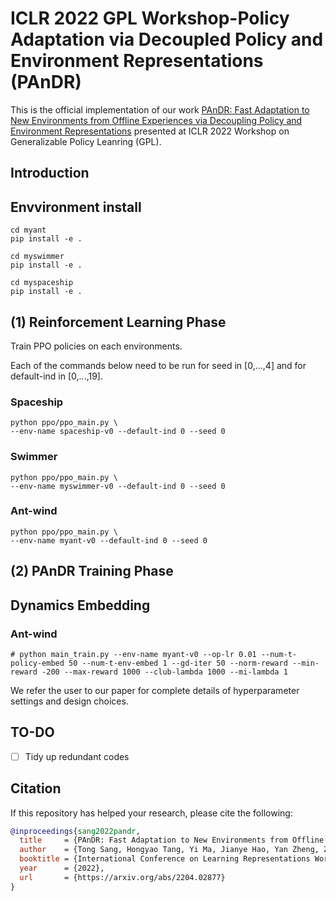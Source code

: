 # ICLR 2022 GPL Workshop-Policy Adaptation via Decoupled Policy and Environment Representations (PAnDR)

This is the official implementation of 
our work [PAnDR: Fast Adaptation to New Environments from Offline Experiences via Decoupling Policy and Environment Representations](https://arxiv.org/abs/2204.02877)
presented at ICLR 2022 Workshop on Generalizable Policy Leanring (GPL).

## Introduction



## Envvironment install 
```
cd myant 
pip install -e .  

cd myswimmer 
pip install -e .  

cd myspaceship 
pip install -e .  
```

## (1) Reinforcement Learning Phase 

Train PPO policies on each environments.

Each of the commands below need to be run 
for seed in [0,...,4] and for default-ind in [0,...,19].

### Spaceship
```
python ppo/ppo_main.py \
--env-name spaceship-v0 --default-ind 0 --seed 0 
```

### Swimmer
```
python ppo/ppo_main.py \
--env-name myswimmer-v0 --default-ind 0 --seed 0 
```

### Ant-wind
```
python ppo/ppo_main.py \
--env-name myant-v0 --default-ind 0 --seed 0 
```

## (2) PAnDR Training Phase

## Dynamics Embedding

### Ant-wind
```
# python main_train.py --env-name myant-v0 --op-lr 0.01 --num-t-policy-embed 50 --num-t-env-embed 1 --gd-iter 50 --norm-reward --min-reward -200 --max-reward 1000 --club-lambda 1000 --mi-lambda 1
```


We refer the user to our paper for complete details of hyperparameter settings and design choices.

## TO-DO
- [ ] Tidy up redundant codes

## Citation
If this repository has helped your research, please cite the following:
```bibtex
@inproceedings{sang2022pandr,
  title     = {PAnDR: Fast Adaptation to New Environments from Offline Experiences via Decoupling Policy and Environment Representations},
  author    = {Tong Sang, Hongyao Tang, Yi Ma, Jianye Hao, Yan Zheng, Zhaopeng Meng, Boyan Li, Zhen Wang},
  booktitle = {International Conference on Learning Representations Workshop on Generalizable Policy Learning},
  year      = {2022},
  url       = {https://arxiv.org/abs/2204.02877}
}
```

